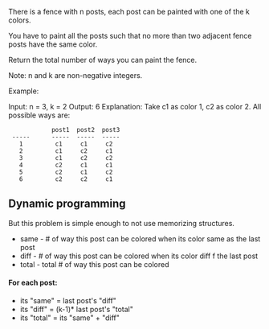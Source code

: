 There is a fence with n posts, each post can be painted with one of the k colors.

You have to paint all the posts such that no more than two adjacent fence posts have the same color.

Return the total number of ways you can paint the fence.

Note:
n and k are non-negative integers.

Example:

Input: n = 3, k = 2
Output: 6
Explanation: Take c1 as color 1, c2 as color 2. All possible ways are:

	            post1  post2  post3      
	 -----      -----  -----  -----       
	   1         c1     c1     c2 
	   2         c1     c2     c1 
	   3         c1     c2     c2 
	   4         c2     c1     c1  
	   5         c2     c1     c2
	   6         c2     c2     c1

## Dynamic programming

But this problem is simple enough to not use memorizing structures.

+ same - # of way this post can be colored when its color same as the last post
+ diff - # of way this post can be colored when its color diff f the last post
+ total - total # of way this post can be colored

#### For each post:
+ its "same" =  last post's "diff"
+ its "diff" = (k-1)* last post's "total"
+ its "total" = its "same" + "diff"